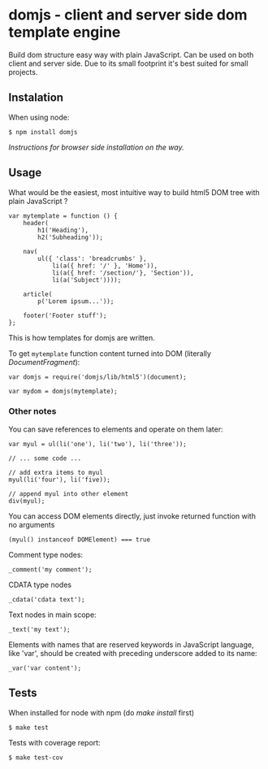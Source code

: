 # domjs - client and server side dom template engine

Build dom structure easy way with plain JavaScript. Can be used on both client
and server side. Due to its small footprint it's best suited for small projects.

## Instalation

When using node:

	$ npm install domjs

_Instructions for browser side installation on the way._

## Usage

What would be the easiest, most intuitive way to build html5 DOM tree with plain
JavaScript ?

	var mytemplate = function () {
		header(
			h1('Heading'),
			h2('Subheading'));

		nav(
			ul({ 'class': 'breadcrumbs' },
				li(a({ href: '/' }, 'Home')),
				li(a({ href: '/section/'}, 'Section')),
				li(a('Subject'))));

		article(
			p('Lorem ipsum...'));

		footer('Footer stuff');
	};

This is how templates for domjs are written.  

To get `mytemplate` function content turned into DOM
(literally _DocumentFragment_):

	var domjs = require('domjs/lib/html5')(document);

	var mydom = domjs(mytemplate);

### Other notes

You can save references to elements and operate on them later:

	var myul = ul(li('one'), li('two'), li('three'));

	// ... some code ...

	// add extra items to myul
	myul(li('four'), li('five));

	// append myul into other element
	div(myul);

You can access DOM elements directly, just invoke returned function with no
arguments

	(myul() instanceof DOMElement) === true

Comment type nodes:

	_comment('my comment');

CDATA type nodes

	_cdata('cdata text');

Text nodes in main scope:

	_text('my text');

Elements with names that are reserved keywords in JavaScript language, like
'var', should be created with preceding underscore added to its name:

	_var('var content');

## Tests

When installed for node with npm (do _make install_ first)

	$ make test

Tests with coverage report:

	$ make test-cov

